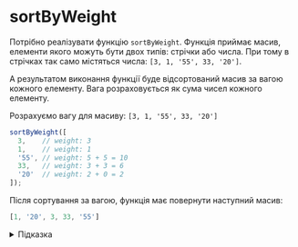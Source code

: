 # sortByWeight

Потрібно реалізувати функцію `sortByWeight`.
Функція приймає масив, елементи якого можуть бути двох типів: стрічки або числа.
При тому в стрічках так само містяться числа: `[3, 1, '55', 33, '20']`.

А результатом виконання функції буде відсортований масив за вагою кожного елементу.
Вага розраховується як сума чисел кожного елементу.

Розрахуємо вагу для масиву: `[3, 1, '55', 33, '20']`

```js
sortByWeight([ 
  3,    // weight: 3 
  1,    // weight: 1
  '55', // weight: 5 + 5 = 10
  33,   // weight: 3 + 3 = 6
  '20'  // weight: 2 + 0 = 2
]);
```

Після сортування за вагою, функція має повернути наступний масив:

```js
[1, '20', 3, 33, '55']
```

<details>
  <summary>Підказка</summary>
  
---
Зверніть увагу на вбудований метод масиву [sort](https://developer.mozilla.org/en-US/docs/Web/JavaScript/Reference/Global_Objects/Array/sort?retiredLocale=uk).  

В залежності від того що поверне функція, назвемо її `compare`:

```js
[1, '20', 3, 33, '55'].sort((a, b) => compare(a, b));
```

відбудеться сортування елементів за принципом:

* Якщо результат виконання `compare(a, b) > 0`, тоді ставимо `b` перед `a`
* Якщо результат виконання `compare(a, b) < 0`, тоді ставимо `a` перед `b`
* Якщо результат виконання `compare(a, b) === 0`, перестановку не виконуємо

Алгоритм виконання задачі:

* переводимо кожен елемент масиву до стрічки, це можна зробити, скориставшись методом `toString`
* перетворюємо кожен елемент на масив, методом `split`
* отримуємо суму чисел (вагу) в середині кожного елементу
* в методі `compare` порівнюємо вагу аргументу `a` з вагою аргументу `b`

</details>
